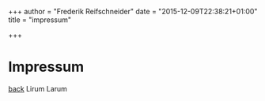 +++
author = "Frederik Reifschneider"
date = "2015-12-09T22:38:21+01:00"
title = "impressum"

+++

# Impressum
[back](http://p-reports.com)
Lirum Larum